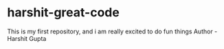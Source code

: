 # harshit-great-code
This is my first repository, and i am really excited to do fun things
Author - Harshit Gupta
